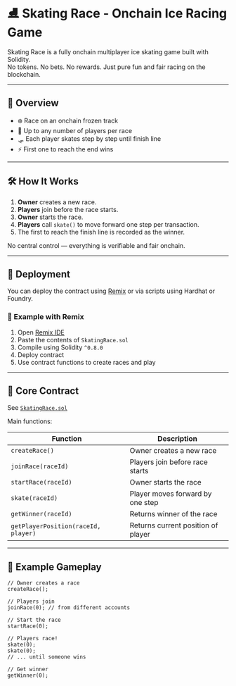 # ⛸️ Skating Race - Onchain Ice Racing Game 
  
Skating Race is a fully onchain multiplayer ice skating game built with Solidity.   
No tokens. No bets. No rewards. Just pure fun and fair racing on the blockchain.  
 
--- 

## 🚀 Overview

- ❄️ Race on an onchain frozen track
- 🧊 Up to any number of players per race  
- 🛷 Each player skates step by step until finish line
- ⚡ First one to reach the end wins 

---

## 🛠️ How It Works

1. **Owner** creates a new race.
2. **Players** join before the race starts.
3. **Owner** starts the race.
4. **Players** call `skate()` to move forward one step per transaction.
5. The first to reach the finish line is recorded as the winner.

No central control — everything is verifiable and fair onchain.

---

## 🔧 Deployment

You can deploy the contract using [Remix](https://remix.ethereum.org/) or via scripts using Hardhat or Foundry.

### 🧪 Example with Remix

1. Open [Remix IDE](https://remix.ethereum.org/)
2. Paste the contents of `SkatingRace.sol`
3. Compile using Solidity `^0.8.0`
4. Deploy contract
5. Use contract functions to create races and play

---

## 🧩 Core Contract

See [`SkatingRace.sol`](./SkatingRace.sol)

Main functions:

| Function | Description |
|----------|-------------|
| `createRace()` | Owner creates a new race |
| `joinRace(raceId)` | Players join before race starts |
| `startRace(raceId)` | Owner starts the race |
| `skate(raceId)` | Player moves forward by one step |
| `getWinner(raceId)` | Returns winner of the race |
| `getPlayerPosition(raceId, player)` | Returns current position of player |

---

## 👀 Example Gameplay

```solidity
// Owner creates a race
createRace();

// Players join
joinRace(0); // from different accounts

// Start the race
startRace(0);

// Players race!
skate(0);
skate(0);
// ... until someone wins

// Get winner
getWinner(0);
